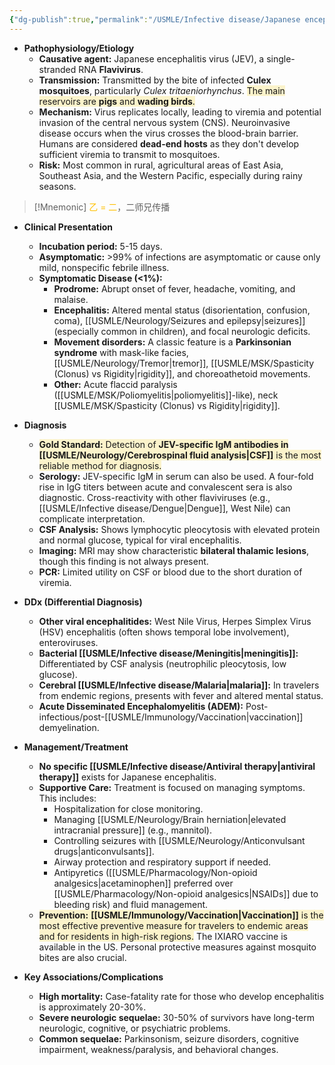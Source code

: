 ```yaml
---
{"dg-publish":true,"permalink":"/USMLE/Infective disease/Japanese encephalitis/"}
---
```


- **Pathophysiology/Etiology**
    - **Causative agent:** Japanese encephalitis virus (JEV), a single-stranded RNA **Flavivirus**.
    - **Transmission:** Transmitted by the bite of infected **Culex mosquitoes**, particularly *Culex tritaeniorhynchus*. <span style="background:rgba(240, 200, 0, 0.2)">The main reservoirs are **pigs** and **wading birds**.</span>
    - **Mechanism:** Virus replicates locally, leading to viremia and potential invasion of the central nervous system (CNS). Neuroinvasive disease occurs when the virus crosses the blood-brain barrier. Humans are considered **dead-end hosts** as they don't develop sufficient viremia to transmit to mosquitoes.
    - **Risk:** Most common in rural, agricultural areas of East Asia, Southeast Asia, and the Western Pacific, especially during rainy seasons.

>[!Mnemonic] 
><font color="#ffc000">乙 = 二</font>，二师兄传播


- **Clinical Presentation**
    - **Incubation period:** 5-15 days.
    - **Asymptomatic:** >99% of infections are asymptomatic or cause only mild, nonspecific febrile illness.
    - **Symptomatic Disease (<1%):**
        - **Prodrome:** Abrupt onset of fever, headache, vomiting, and malaise.
        - **Encephalitis:** Altered mental status (disorientation, confusion, coma), [[USMLE/Neurology/Seizures and epilepsy\|seizures]] (especially common in children), and focal neurologic deficits.
        - **Movement disorders:** A classic feature is a **Parkinsonian syndrome** with mask-like facies, [[USMLE/Neurology/Tremor\|tremor]], [[USMLE/MSK/Spasticity (Clonus) vs Rigidity\|rigidity]], and choreoathetoid movements.
        - **Other:** Acute flaccid paralysis ([[USMLE/MSK/Poliomyelitis\|poliomyelitis]]-like), neck [[USMLE/MSK/Spasticity (Clonus) vs Rigidity\|rigidity]].

- **Diagnosis**
    - <span style="background:rgba(240, 200, 0, 0.2)">**Gold Standard:** Detection of **JEV-specific IgM antibodies in [[USMLE/Neurology/Cerebrospinal fluid analysis\|CSF]]** is the most reliable method for diagnosis.</span>
    - **Serology:** JEV-specific IgM in serum can also be used. A four-fold rise in IgG titers between acute and convalescent sera is also diagnostic. Cross-reactivity with other flaviviruses (e.g., [[USMLE/Infective disease/Dengue\|Dengue]], West Nile) can complicate interpretation.
    - **CSF Analysis:** Shows lymphocytic pleocytosis with elevated protein and normal glucose, typical for viral encephalitis.
    - **Imaging:** MRI may show characteristic **bilateral thalamic lesions**, though this finding is not always present.
    - **PCR:** Limited utility on CSF or blood due to the short duration of viremia.

- **DDx (Differential Diagnosis)**
    - **Other viral encephalitides:** West Nile Virus, Herpes Simplex Virus (HSV) encephalitis (often shows temporal lobe involvement), enteroviruses.
    - **Bacterial [[USMLE/Infective disease/Meningitis\|meningitis]]:** Differentiated by CSF analysis (neutrophilic pleocytosis, low glucose).
    - **Cerebral [[USMLE/Infective disease/Malaria\|malaria]]:** In travelers from endemic regions, presents with fever and altered mental status.
    - **Acute Disseminated Encephalomyelitis (ADEM):** Post-infectious/post-[[USMLE/Immunology/Vaccination\|vaccination]] demyelination.

- **Management/Treatment**
    - **No specific [[USMLE/Infective disease/Antiviral therapy\|antiviral therapy]]** exists for Japanese encephalitis.
    - **Supportive Care:** Treatment is focused on managing symptoms. This includes:
        - Hospitalization for close monitoring.
        - Managing [[USMLE/Neurology/Brain herniation\|elevated intracranial pressure]] (e.g., mannitol).
        - Controlling seizures with [[USMLE/Neurology/Anticonvulsant drugs\|anticonvulsants]].
        - Airway protection and respiratory support if needed.
        - Antipyretics ([[USMLE/Pharmacology/Non-opioid analgesics\|acetaminophen]] preferred over [[USMLE/Pharmacology/Non-opioid analgesics\|NSAIDs]] due to bleeding risk) and fluid management.
    - <span style="background:rgba(240, 200, 0, 0.2)">**Prevention:** **[[USMLE/Immunology/Vaccination\|Vaccination]]** is the most effective preventive measure for travelers to endemic areas and for residents in high-risk regions.</span> The IXIARO vaccine is available in the US. Personal protective measures against mosquito bites are also crucial.

- **Key Associations/Complications**
    - **High mortality:** Case-fatality rate for those who develop encephalitis is approximately 20-30%.
    - **Severe neurologic sequelae:** 30-50% of survivors have long-term neurologic, cognitive, or psychiatric problems.
    - **Common sequelae:** Parkinsonism, seizure disorders, cognitive impairment, weakness/paralysis, and behavioral changes.
